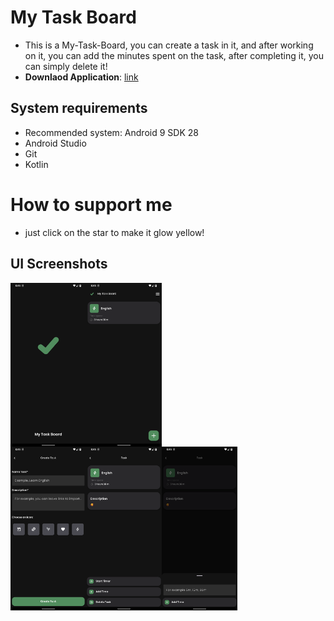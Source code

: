 # My Task Board
- This is a My-Task-Board, you can create a task in it, and after working on it, 
you can add the minutes spent on the task, 
after completing it, you can simply delete it!
- **Downlaod Application**: [link](https://github.com/Deizerok/My-Task-Board/releases/tag/v1.0)
## System requirements
- Recommended system: Android 9 SDK 28
- Android Studio
- Git
- Kotlin
# How to support me
- just click on the star to make it glow yellow!
## UI Screenshots
<center>
<div style="display:flex;">
<img src=".docs/Screenshot_My_Task_Board_Splash.png" alt="ui_diary" width="24%"/>
<img src=".docs/Screenshot_My_Task_Board_TaskScreen.png" alt="ui_diary" width="24%"/>
</div>
</center>
<center>
<div style="display:flex;">
<img src=".docs/Screenshot_My_Task_Board_CreateTaskScreen.png" alt="ui_diary" width="24%"/>
<img src=".docs/Screenshot_My_Task_Board_DetailsTask.png" alt="ui_diary" width="24%"/>
<img src=".docs/Screenshot_My_Task_Board_AddTime.png" alt="ui_diary" width="24%"/>
</div>
</center>
